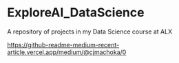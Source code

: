 # ExploreAI_DataScience
A repository of projects in my Data Science course at ALX

  https://github-readme-medium-recent-article.vercel.app/medium/@cjmachoka/0
